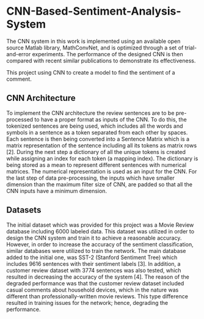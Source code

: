 # CNN-Based-Sentiment-Analysis-System

The CNN system in this work is implemented using an available open source Matlab library, MathConvNet,
and is optimized through a set of trial-and-error experiments. The performance of the designed CNN is then
compared with recent similar publications to demonstrate its effectiveness. 

This project using CNN to create a model to find the sentiment of a comment.

## CNN Architecture

To implement the CNN architecture the review sentences are to be pre-processed to have a proper format as
inputs of the CNN. To do this, the tokenized sentences are being used, which includes all the words and symbols
in a sentence as a token separated from each other by spaces. Each sentence is then being converted into a
Sentence Matrix which is a matrix representation of the sentence including all its tokens as matrix rows [2].
During the next step a dictionary of all the unique tokens is created while assigning an index for each token
(a mapping index). The dictionary is being stored as a mean to represent different sentences with numerical
matrices. The numerical representation is used as an input for the CNN. For the last step of data pre-processing,
the inputs which have smaller dimension than the maximum filter size of CNN, are padded so that all the CNN
inputs have a minimum dimension.

## Datasets

The initial dataset which was provided for this project was a Movie Review database including 6000 labeled
data. This dataset was utilized in order to design the CNN system and train it to achieve a reasonable accuracy.
However, in order to increase the accuracy of the sentiment classification, similar databases were utilized to
train the network. The main database added to the initial one, was SST-2 (Stanford Sentiment Tree) which
includes 9616 sentences with their sentiment labels [3].
In addition, a customer review dataset with 3774 sentences was also tested, which resulted in decreasing
the accuracy of the system [4]. The reason of the degraded performance was that the customer review dataset
included casual comments about household devices, which in the nature was different than professionally-written
movie reviews. This type difference resulted in training issues for the network; hence, degrading the performance.
